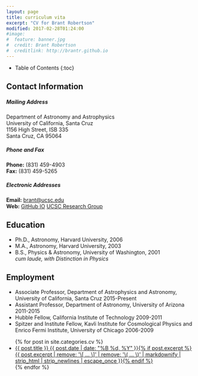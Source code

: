 ```yaml
---
layout: page
title: curriculum vita
excerpt: "CV for Brant Robertson"
modified: 2017-02-28T01:24:00
#image:
#  feature: banner.jpg
#  credit: Brant Robertson
#  creditlink: http://brantr.github.io
---
```



* Table of Contents
{:toc}

## Contact Information

##### *Mailing Address*
Department of Astronomy and Astrophysics  
University of California, Santa Cruz  
1156 High Street, ISB 335  
Santa Cruz, CA 95064  

##### *Phone and Fax*

**Phone:** (831) 459-4903  
**Fax:** (831) 459-5265  

##### *Electronic Addresses*
**Email:** <a href="mailto:brant@ucsc.edu">brant@ucsc.edu</a>  
**Web:** [GitHub IO](http://brantr.github.io)   [UCSC Research Group](https://robertson.sites.ucsc.edu)  

## Education

* Ph.D., Astronomy, Harvard University, 2006  
* M.A., Astronomy, Harvard University, 2003  
* B.S., Physics & Astronomy, University of Washington, 2001  
  *cum laude, with Distinction in Physics*  

## Employment


* Associate Professor, Department of Astrophysics and Astronomy, University of California, Santa Cruz 2015-Present
* Assistant Professor, Department of Astronomy, University of Arizona 2011-2015
* Hubble Fellow, California Institute of Technology 2009-2011
* Spitzer and Institute Fellow, Kavli Institute for Cosmological Physics and Enrico Fermi Institute, University of Chicago 2006-2009


<ul class="post-list">
{% for post in site.categories.cv %} 
  <li><article><a href="{{ site.url }}{{ post.url }}">{{ post.title }} <span class="entry-date"><time datetime="{{ post.date | date_to_xmlschema }}">{{ post.date | date: "%B %d, %Y" }}</time></span>{% if post.excerpt %} <span class="excerpt">{{ post.excerpt | remove: '\[ ... \]' | remove: '\( ... \)' | markdownify | strip_html | strip_newlines | escape_once }}</span>{% endif %}</a></article></li>
{% endfor %}
</ul>
